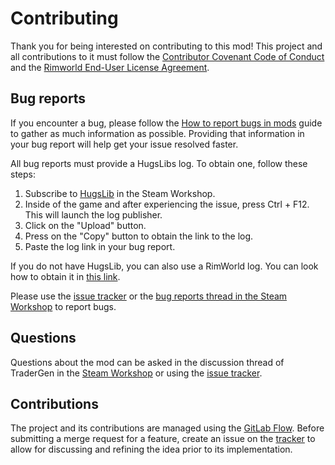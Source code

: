 Contributing
===

Thank you for being interested on contributing to this mod! This project and all contributions to it must follow the [Contributor Covenant Code of Conduct](CODE_OF_CONDUCT.md) and the [Rimworld End-User License Agreement](https://store.steampowered.com/eula/294100_eula_1).

Bug reports
---

If you encounter a bug, please follow the [How to report bugs in mods](https://steamcommunity.com/sharedfiles/filedetails/?id=725234314) guide to gather as much information as possible. Providing that information in your bug report will help get your issue resolved faster.

All bug reports must provide a HugsLibs log. To obtain one, follow these steps:

1) Subscribe to [HugsLib](https://steamcommunity.com/workshop/filedetails/?id=818773962) in the Steam Workshop.
2) Inside of the game and after experiencing the issue, press Ctrl + F12. This will launch the log publisher.
3) Click on the "Upload" button.
4) Press on the "Copy" button to obtain the link to the log.
5) Paste the log link in your bug report.

If you do not have HugsLib, you can also use a RimWorld log. You can look how to obtain it in [this link](https://steamcommunity.com/sharedfiles/filedetails/?id=725234314).

Please use the [issue tracker](https://gitlab.com/joseasoler/tradergen/-/issues) or the [bug reports thread in the Steam Workshop](https://steamcommunity.com/workshop/filedetails/discussion/2804121197/3274690571067124957/) to report bugs.

Questions
---

Questions about the mod can be asked in the discussion thread of TraderGen in the [Steam Workshop](https://steamcommunity.com/sharedfiles/filedetails/?id=2804121197) or using the  [issue tracker](https://gitlab.com/joseasoler/tradergen/-/issues).


Contributions
---

The project and its contributions are managed using the [GitLab Flow](https://docs.gitlab.com/ee/topics/gitlab_flow.html). Before submitting a merge request for a feature, create an issue on the [tracker](https://gitlab.com/joseasoler/tradergen/-/issues) to allow for discussing and refining the idea prior to its implementation.
